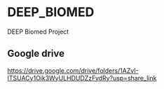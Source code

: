 # DEEP_BIOMED
DEEP Biomed Project


## Google drive 
https://drive.google.com/drive/folders/1AZvI-ITSUACy1Oik3WyULHDUDZzFydRy?usp=share_link 

